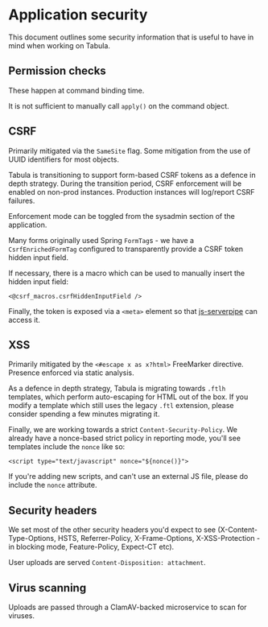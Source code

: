Application security
====================

This document outlines some security information that is useful to have in mind when working on Tabula.

Permission checks
-----------------

These happen at command binding time.

It is not sufficient to manually call `apply()` on the command object.

CSRF
----

Primarily mitigated via the `SameSite` flag. Some mitigation from the use of UUID identifiers for most objects.

Tabula is transitioning to support form-based CSRF tokens as a defence in depth strategy. During the transition period,
CSRF enforcement will be enabled on non-prod instances. Production instances will log/report CSRF failures.

Enforcement mode can be toggled from the sysadmin section of the application.

Many forms originally used Spring `FormTag`s - we have a `CsrfEnrichedFormTag` configured to transparently provide a CSRF token
hidden input field.

If necessary, there is a macro which can be used to manually insert the hidden input field:

```ftl
<@csrf_macros.csrfHiddenInputField />
```

Finally, the token is exposed via a `<meta>` element so that [js-serverpipe](https://github.com/UniversityOfWarwick/js-serverpipe)
can access it.

XSS
---

Primarily mitigated by the `<#escape x as x?html>` FreeMarker directive. Presence enforced via static analysis.

As a defence in depth strategy, Tabula is migrating towards `.ftlh` templates, which perform auto-escaping for HTML out of the box.
If you modify a template which still uses the legacy `.ftl` extension, please consider spending a few minutes migrating it.

Finally, we are working towards a strict `Content-Security-Policy`. We already have a nonce-based strict policy in reporting mode,
you'll see templates include the `nonce` like so:

```ftl
<script type="text/javascript" nonce="${nonce()}">
```

If you're adding new scripts, and can't use an external JS file, please do include the `nonce` attribute.

Security headers
----------------

We set most of the other security headers you'd expect to see (X-Content-Type-Options, HSTS, Referrer-Policy, X-Frame-Options, X-XSS-Protection - in blocking mode, Feature-Policy, Expect-CT etc).

User uploads are served `Content-Disposition: attachment`.

Virus scanning
--------------

Uploads are passed through a ClamAV-backed microservice to scan for viruses.
